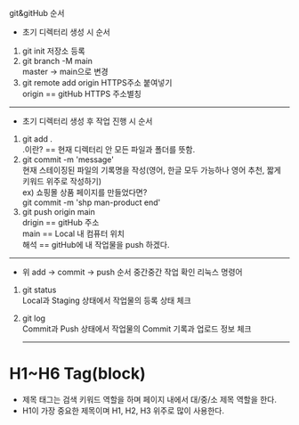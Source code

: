 git&gitHub 순서

* 초기 디렉터리 생성 시 순서

1. git init 저장소 등록
2. git branch -M main<br>
    master -> main으로 변경
3. git remote add origin HTTPS주소 붙여넣기<br>
    origin == gitHub HTTPS 주소별칭

-----------------------------------------------
* 초기 디렉터리 생성 후 작업 진행 시 순서

1. git add .<br>
    .이란? == 현재 디렉터리 안 모든 파일과 폴더를 뜻함.
2. git commit -m 'message'<br>
    현재 스테이징된 파일의 기록명을 작성(영어, 한글 모두 가능하나 영어 추천, 짧게 키워드 위주로 작성하기)<br>
    ex) 쇼핑몰 상품 페이지를 만들었다면?<br>
    git commit -m 'shp man-product end'
3. git push origin main<br>
    drigin == gitHub 주소<br>
    main == Local 내 컴퓨터 위치<br>
    해석 == gitHub에 내 작업물을 push 하겠다.
-------------------------------------------

* 위 add -> commit -> push 순서 중간중간 작업 확인 리눅스 명령어

1. git status<br>
    Local과 Staging 상태에서 작업물의 등록 상태 체크
2. git log<br>
    Commit과 Push 상태에서 작업물의 Commit 기록과 업로드 정보 체크

    -------------------------

# H1~H6 Tag(block)
* 제목 태그는 검색 키워드 역할을 하며 페이지 내에서 대/중/소 제목 역할을 한다.
* H1이 가장 중요한 제목이며 H1, H2, H3 위주로 많이 사용한다.
